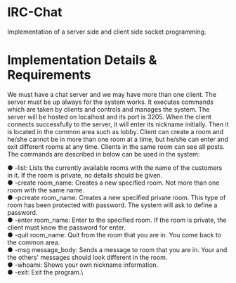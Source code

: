 # IRC-Chat
Implementation of a server side and client side socket programming.

# Implementation Details & Requirements
We must have a chat server and we may have more than one client. The server must be up always for the system works. It executes commands which are taken by clients and controls and manages the system. The server will be hosted on localhost and its port is 3205. When the client connects successfully to the server, it will enter its nickname initially. Then it is located in the common area such as lobby. Client can create a room and he/she cannot be in more than one room at a time, but he/she can enter and exit different rooms at any time. Clients in the same room can see all posts. The commands are described in below can be used in the system: 

● -list: Lists the currently available rooms with the name of the customers in it. If the room is private, no details should be given. \
● -create room_name: Creates a new specified room. Not more than one room with the same name.\
● -pcreate room_name: Creates a new specified private room. This type of room has been protected with password. The system will ask to define a password.\
● -enter room_name: Enter to the specified room. If the room is private, the client must know the password for enter.\
● -quit room_name: Quit from the room that you are in. You come back to the common area.\
● -msg message_body: Sends a message to room that you are in. Your and the others' messages should look different in the room.\
● -whoami: Shows your own nickname information. \
● -exit: Exit the program.\
